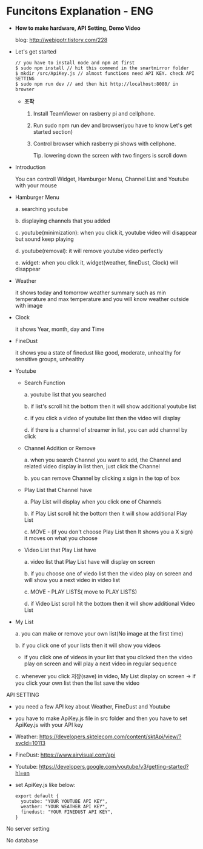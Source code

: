 # Funcitons Explanation - ENG

- **How to make hardware, API Setting, Demo Video**

  blog: http://webigotr.tistory.com/228
  
- Let's get started

      // you have to install node and npm at first
      $ sudo npm install // hit this commend in the smartmirror folder
      $ mkdir /src/ApiKey.js // almost functions need API KEY. check API SETTING
      $ sudo npm run dev // and then hit http://localhost:8080/ in browser

  - **조작**

    1. Install TeamViewer on rasberry pi and cellphone.

    2. Run sudo npm run dev and browser(you have to know Let's get started section)

    3. Control browser which rasberry pi shows with cellphone.

       Tip. lowering down the screen with two fingers is scroll down

- Introduction

  You can controll Widget, Hamburger Menu, Channel List and Youtube with your mouse

- Hamburger Menu

  a. searching youtube

  b. displaying channels that you added

  c. youtube(minimization): when you click it, youtube video will disappear but sound keep playing

  d. youtube(removal): it will remove youtube video perfectly

  e. widget: when you click it, widget(weather, fineDust, Clock) will disappear

- Weather

  it shows today and tomorrow weather summary such as min temperature and max temperature
  and you will know weather outside with image

- Clock

  it shows Year, month, day and Time

- FineDust

  it shows you a state of finedust like good, moderate, unhealthy for sensitive groups, unhealthy

- Youtube
  - Search Function

    a. youtube list that you searched

    b. if list's scroll hit the bottom then it will show additional youtube list

    c. if you click a video of youtube list then the video will display

    d. if there is a channel of streamer in list, you can add channel by click

  - Channel Addition or Remove

    a. when you search Channel you want to add, the Channel and related video display in list then, just click the Channel

    b. you can remove Channel by clicking x sign in the top of box

  - Play List that Channel have

    a. Play List will display when you click one of Channels

    b. if Play List scroll hit the bottom then it will show additional Play List

    c. MOVE - (if you don't choose Play List then It shows you a X sign) it moves on what you choose

  - Video List that Play List have

    a. video list that Play List have will display on screen

    b. if you choose one of viedo list then the video play on screen and will show you a next video in video list

    c. MOVE - PLAY LISTS( move to PLAY LISTS)

    d. if Video List scroll hit the bottom then it will show additional Video List

- My List

   a. you can make or remove your own list(No image at the first time)

   b. if you click one of your lists then it will show you videos

     - if you click one of videos in your list that you clicked then the video play on screen and will play a next video in regular sequence

   c. whenever you click 저장(save) in video, My List display on screen -> if you click your own list then the list save the video


API SETTING
 - you need a few API key about Weather, FineDust and Youtube
 - you have to make ApiKey.js file in src folder and then you have to set ApiKey.js with your API key
 - Weather: https://developers.sktelecom.com/content/sktApi/view/?svcId=10113

 - FineDust: https://www.airvisual.com/api

 - Youtube: https://developers.google.com/youtube/v3/getting-started?hl=en

 - set ApiKey.js like below:

       export default {
         youtube: "YOUR YOUTUBE API KEY",
         weather: "YOUR WEATHER API KEY",
         finedust: "YOUR FINEDUST API KEY",
       }


No server setting

No database
